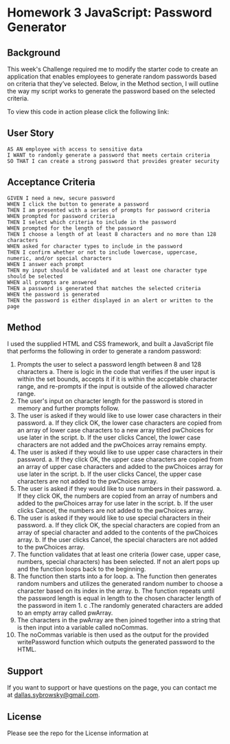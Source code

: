 # Homework 3 JavaScript: Password Generator

## Background

This week's Challenge required me to modify the starter code to create an application that enables employees to generate random passwords based on criteria that they’ve selected. Below, in the Method section, I will outline the way my script works to generate the password based on the selected criteria. 

To view this code in action please click the following link: 

## User Story

```
AS AN employee with access to sensitive data
I WANT to randomly generate a password that meets certain criteria
SO THAT I can create a strong password that provides greater security
```

## Acceptance Criteria

```
GIVEN I need a new, secure password
WHEN I click the button to generate a password
THEN I am presented with a series of prompts for password criteria
WHEN prompted for password criteria
THEN I select which criteria to include in the password
WHEN prompted for the length of the password
THEN I choose a length of at least 8 characters and no more than 128 characters
WHEN asked for character types to include in the password
THEN I confirm whether or not to include lowercase, uppercase, numeric, and/or special characters
WHEN I answer each prompt
THEN my input should be validated and at least one character type should be selected
WHEN all prompts are answered
THEN a password is generated that matches the selected criteria
WHEN the password is generated
THEN the password is either displayed in an alert or written to the page
```

## Method

I used the supplied HTML and CSS framework, and built a JavaScript file that performs the following in order to generate a random password:

1. Prompts the user to select a password length between 8 and 128 characters
    a. There is logic in the code that verifies if the user input is within the set bounds, accepts it if it is within the accpetable character range, and re-prompts if the input is outside of the allowed character range.
2. The user's input on character length for the password is stored in memory and further prompts follow.
3. The user is asked if they would like to use lower case characters in their password.
    a. If they click OK, the lower case characters are copied from an array of lower case characters to a new array titled pwChoices for use later in the script.
    b. If the user clicks Cancel, the lower case characters are not added and the pwChoices array remains empty.
4. The user is asked if they would like to use upper case characters in their password.
    a. If they click OK, the upper case characters are copied from an array of upper case characters and added to the pwChoices array for use later in the script.
    b. If the user clicks Cancel, the upper case characters are not added to the pwChoices array.
5. The user is asked if they would like to use numbers in their password.
    a. If they click OK, the numbers are copied from an array of numbers and added to the pwChoices array for use later in the script.
    b. If the user clicks Cancel, the numbers are not added to the pwChoices array.
6. The user is asked if they would like to use special characters in their password.
    a. If they click OK, the special characters are copied from an array of special character and added to the contents of the pwChoices array.
    b. If the user clicks Cancel, the special characters are not added to the pwChoices array.
7. The function validates that at least one criteria (lower case, upper case, numbers, special characters) has been selected. If not an alert pops up and the 
    function loops back to the beginning.
8. The function then starts into a for loop.
    a. The function then generates random numbers and utilizes the generated random number to choose a character based on its index in the array.
    b. The function repeats until the password length is equal in length to the chosen character length of the password in item 1.
    c .The randomly generated characters are added to an empty array called pwArray.
9. The characters in the pwArray are then joined together into a string that is then input into a variable called noCommas.
10. The noCommas variable is then used as the output for the provided writePassword function which outputs the generated password to the HTML.

## Support

If you want to support or have questions on the page, you can contact me at dallas.sybrowsky@gmail.com.

## License

Please see the repo for the License information at 
